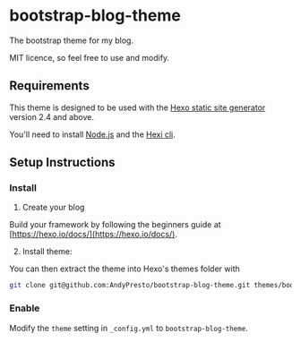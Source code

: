 # bootstrap-blog-theme
The bootstrap theme for my blog. 

MIT licence, so feel free to use and modify.

## Requirements
This theme is designed to be used with the [Hexo static site generator](https://hexo.io/) version 2.4 and above.

You'll need to install [Node.js](https://nodejs.org/en/) and the [Hexi cli](https://hexo.io/). 


## Setup Instructions

### Install

1) Create your blog

Build your framework by following the beginners guide at [https://hexo.io/docs/](https://hexo.io/docs/).

2) Install theme:

You can then extract the theme into Hexo's themes folder with 
```bash
git clone git@github.com:AndyPresto/bootstrap-blog-theme.git themes/bootstrap-blog-theme
```

### Enable

Modify the `theme` setting in `_config.yml` to `bootstrap-blog-theme`.
